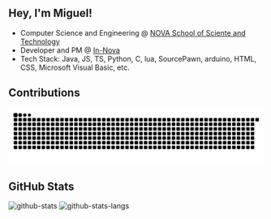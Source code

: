 ## Hey, I'm Miguel!
<ul>
  <li>Computer Science and Engineering @ <a href="https://www.fct.unl.pt/" target="_blank">NOVA School of Sciente and Technology</a></li>
  <li>Developer and PM @ <a href="https://innova.pt/" target="_blank">In-Nova</a></li>
  <li>Tech Stack: Java, JS, TS, Python, C, lua, SourcePawn, arduino, HTML, CSS, Microsoft Visual Basic, etc.</li>
</ul>

## Contributions
<picture>
  <source media="(prefers-color-scheme: dark)" srcset="https://raw.githubusercontent.com/miguelcollaco/miguelcollaco/refs/heads/output/github-contribution-grid-snake-dark.svg" />
  <source media="(prefers-color-scheme: light)" srcset="https://raw.githubusercontent.com/miguelcollaco/miguelcollaco/refs/heads/output/github-contribution-grid-snake.svg" />
  <img alt="github-snake" src="https://raw.githubusercontent.com/miguelcollaco/miguelcollaco/refs/heads/output/github-contribution-grid-snake.svg" />
</picture>

## GitHub Stats
<picture>
  <source media="(prefers-color-scheme: dark)" srcset="https://github-readme-stats.vercel.app/api?username=miguelcollaco&show_icons=true&theme=github_dark" />
  <source media="(prefers-color-scheme: light)" srcset="https://github-readme-stats.vercel.app/api?username=miguelcollaco&show_icons=true" />
  <img alt="github-stats" src="https://github-readme-stats.vercel.app/api?username=miguelcollaco&show_icons=true" />
</picture>
<picture>
  <source media="(prefers-color-scheme: dark)" srcset="https://github-readme-stats.vercel.app/api/top-langs/?username=miguelcollaco&theme=github_dark" />
  <source media="(prefers-color-scheme: light)" srcset="https://github-readme-stats.vercel.app/api/top-langs/?username=miguelcollaco" />
  <img alt="github-stats-langs" src="https://github-readme-stats.vercel.app/api/top-langs/?username=miguelcollaco" />
</picture>
